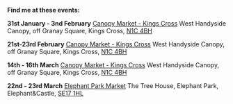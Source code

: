 **Find me at these events:**

**31st January - 3nd February**
[Canopy Market - Kings Cross](https://canopymarket.co.uk)
West Handyside Canopy, off Granay Square, Kings Cross, [N1C 4BH](https://maps.app.goo.gl/f5nJ5KAdtoPUWQJW7)

**21st-23rd February**
[Canopy Market - Kings Cross](https://canopymarket.co.uk)
West Handyside Canopy, off Granay Square, Kings Cross, [N1C 4BH](https://maps.app.goo.gl/f5nJ5KAdtoPUWQJW7)

**14th - 16th March**
[Canopy Market - Kings Cross](https://canopymarket.co.uk)
West Handyside Canopy, off Granay Square, Kings Cross, [N1C 4BH](https://maps.app.goo.gl/f5nJ5KAdtoPUWQJW7)

**22nd - 23rd March**
[Elephant Park Market](https://elephantparkmarket.co.uk)
The Tree House, Elephant Park, Elephant&Castle, [SE17 1HL](https://maps.app.goo.gl/Tt1VoZFkVvoDkCQH8)
